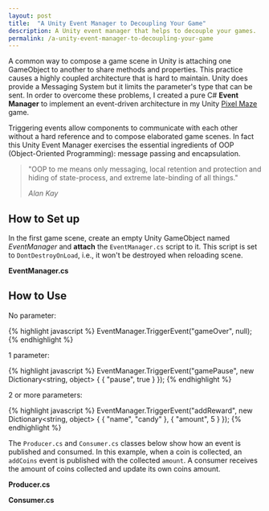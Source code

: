 ```yaml
---
layout: post
title:  "A Unity Event Manager to Decoupling Your Game"
description: A Unity event manager that helps to decouple your games.
permalink: /a-unity-event-manager-to-decoupling-your-game
---
```


A common way to compose a game scene in Unity is attaching one GameObject to another to share methods and properties. This practice causes a highly coupled architecture that is hard to maintain. Unity does provide a Messaging System but it limits the parameter's type that can be sent. In order to overcome these problems, I created a pure C# **Event Manager** to implement an event-driven architecture in my Unity <a href="/projects#pixel-maze">Pixel Maze</a> game.

<!--excerpt_separator-->

 Triggering events allow components to communicate with each other without a hard reference and to compose elaborated game scenes. In fact this Unity Event Manager exercises the essential ingredients of OOP (Object-Oriented Programming): message passing and encapsulation. 

 <blockquote>
  <p>"OOP to me means only messaging, local retention and protection and hiding of state-process, and extreme late-binding of all things."</p>
  <footer><cite title="Source Title">Alan Kay</cite></footer>
</blockquote>


## How to Set up

In the first game scene, create an empty Unity GameObject named *EventManager* and **attach** the `EventManager.cs` script to it. This script is set to `DontDestroyOnLoad`, i.e., it won't be destroyed when reloading scene.

<p><strong>EventManager.cs</strong></p>
<script src="https://gist.github.com/bernardopacheco/2b853161a9d3b8088e5f153b83342d92.js?file=01_EventManager.cs"></script>

## How to Use

No parameter:

{% highlight javascript %}
EventManager.TriggerEvent("gameOver", null);
{% endhighlight %}

1 parameter:

{% highlight javascript %}
EventManager.TriggerEvent("gamePause", new Dictionary<string, object> { { "pause", true } });
{% endhighlight %}

2 or more parameters:

{% highlight javascript %}
EventManager.TriggerEvent("addReward", 
  new Dictionary<string, object> {
    { "name", "candy" },
    { "amount", 5 } 
  });
{% endhighlight %}

The `Producer.cs` and `Consumer.cs` classes below show how an event is published and consumed. In this example, when a coin is collected, an `addCoins` event is published with the collected `amount`. A consumer receives the amount of coins collected and update its own coins amount.

<p><strong>Producer.cs</strong></p>
<script src="https://gist.github.com/bernardopacheco/2b853161a9d3b8088e5f153b83342d92.js?file=02_Producer.cs"></script>

<p><strong>Consumer.cs</strong></p>
<script src="https://gist.github.com/bernardopacheco/2b853161a9d3b8088e5f153b83342d92.js?file=03_Consumer.cs"></script>